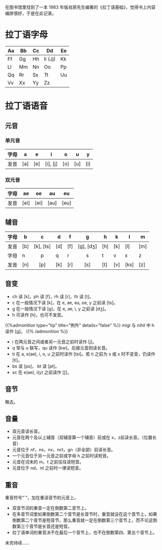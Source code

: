 在图书馆里找到了一本 1983 年版肖原先生编著的《拉丁语基础》，觉得书上内容编排很好，于是在此记录。

<!--more-->

# 拉丁语字母 
| Aa  | Bb  | Cc  | Dd      | Ee  |
| --- | --- | --- | ------- | --- |
| Ff  | Gg  | Hh  | Ii (Jj) | Kk  |
| Ll  | Mm  | Nn  | Oo      | Pp  |
| Qq  | Rr  | Ss  | Tt      | Uu  |
| Vv  | Xx  | Yy  | Zz      |

# 拉丁语语音
## 元音
### 单元音
| 字母 | a   | e   | i        | o   | u   | y   |
| ---- | --- | --- | -------- | --- | --- | --- |
| 发音 | [a] | [e] | [i], [j] | [o] | [u] | [i] |

### 双元音
| 字母 | ae   | oe   | au   | eu   |
| ---- | ---- | ---- | ---- | ---- |
| 发音 | [ei] | [ei] | [au] | [eu] |

## 辅音 
| 字母 | b   |     c     | d   | f   |     g     | h   | k   | l    | m   |
| ---- | --- | :-------: | --- | --- | :-------: | --- | --- | ---- | --- |
| 发音 | [b] | [k], [ts] | [d] | [f] | [g], [dʒ] | [h] | [k] | [l]  | [m] |
| 字母 | n   |     p     | q   | r   |     s     | t   | v   | x    | z   |
| 发音 | [n] |    [p]    | [k] | [r] |    [s]    | [t] | [v] | [ks] | [z] |
## 音变 
- ch 读 [k]，ph 读 [f]，rh 读 [r]，th 读 [t]。
- c 在一般情况下读 [k]，在 e, ae, eu, oe, y 之前读 [ts]。
- g 在一般情况下读 [g]，在 e, ae, i, y 之前读 [dʒ]。
- h 可读作 [h]，也可不发音。

{{%admonition type="tip" title="例外" details="false" %}}
migi 与 nihil 中 h 读作 [g]。
{{% /admonition %}}

- i 在两元音之间或者另一元音之前时读作 [j]。
- q 常与 u 联写，qu 读作 [kw]，后接元音则读长音。
- ti 在 a, e(ae), i, o, u 之前时读作 [tsi]。若 ti 之前为 s 或 x 时不变音，仍读作 [ti]。
- bs 读 [ps]， bt 读 [pt]。
- sc 在 e(ae), i(y) 之前读作 [ʃ]。

## 音节
略去。

## 音量
- 双元音读长音。
- 元音在两个及以上辅音（双辅音算一个辅音）前或在 x，z前读长音。（位置长音）
- 元音位于 nf，ns，nx，nct，gn（非全部）前读长音。
- 一个元音位于另一元音之前或字母 h 之前时读短音。
- 元音在词末的 m，t 之前往往读短音。
- 元音位于 nd，nt 之前时一律读短音。

## 重音
重音符号“´”，加在重读音节的元音上。
- 双音节词的重音一定在倒数第二音节上。
- 在多音节词里如果倒数第二个音节是长音节时，重音就设在这个音节上，如果倒数第二个音节是短音节，那么重音就一定在倒数第三个音节上，而不论这倒数第三个音节是长音还是短音。
- 拉丁语单词的重音决不在最后一个音节上，也不在倒数第四、第五个音节上。

未完待续……
